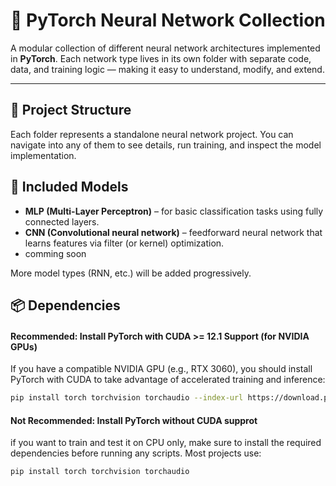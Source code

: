 # 🧠 PyTorch Neural Network Collection

A modular collection of different neural network architectures implemented in **PyTorch**. Each network type lives in its own folder with separate code, data, and training logic — making it easy to understand, modify, and extend.

---

## 📁 Project Structure

Each folder represents a standalone neural network project. You can navigate into any of them to see details, run training, and inspect the model implementation.

## 🧠 Included Models

- **MLP (Multi-Layer Perceptron)** – for basic classification tasks using fully connected layers.
- **CNN (Convolutional neural network)** – feedforward neural network that learns features via filter (or kernel) optimization.
- comming soon

More model types (RNN, etc.) will be added progressively.

## 📦 Dependencies

#### Recommended: Install PyTorch with CUDA >= 12.1 Support (for NVIDIA GPUs)

If you have a compatible NVIDIA GPU (e.g., RTX 3060), you should install PyTorch with CUDA to take advantage of accelerated training and inference:

```bash
pip install torch torchvision torchaudio --index-url https://download.pytorch.org/whl/cu121
```

#### Not Recommended: Install PyTorch without CUDA supprot
if you want to train and test it on CPU only, make sure to install the required dependencies before running any scripts. Most projects use:

```bash
pip install torch torchvision torchaudio
```
